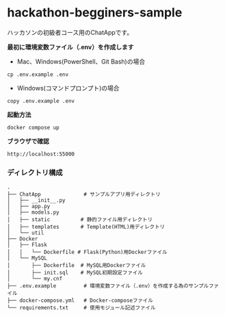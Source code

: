 # hackathon-begginers-sample
ハッカソンの初級者コース用のChatAppです。

**最初に環境変数ファイル（.env）を作成します**
- Mac、Windows(PowerShell、Git Bash)の場合
```
cp .env.example .env
```
- Windows(コマンドプロンプト)の場合
```
copy .env.example .env
```

**起動方法**
```
docker compose up
```

**ブラウザで確認**
```
http://localhost:55000
```


### ディレクトリ構成
```
.
├── ChatApp              # サンプルアプリ用ディレクトリ
│   ├── __init__.py
│   ├── app.py
│   ├── models.py
│   ├── static          # 静的ファイル用ディレクトリ
│   ├── templates       # Template(HTML)用ディレクトリ
│   └── util
├── Docker
│   ├── Flask
│   │   └── Dockerfile # Flask(Python)用Dockerファイル
│   └── MySQL
│       ├── Dockerfile  # MySQL用Dockerファイル
│       ├── init.sql    # MySQL初期設定ファイル
│       └── my.cnf
├── .env.example         # 環境変数ファイル（.env）を作成する為のサンプルファイル
├── docker-compose.yml   # Docker-composeファイル
└── requirements.txt     # 使用モジュール記述ファイル
```